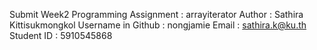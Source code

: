 Submit Week2 Programming Assignment : arrayiterator
Author : Sathira Kittisukmongkol
Username in Github : nongjamie
Email : sathira.k@ku.th
Student ID : 5910545868
